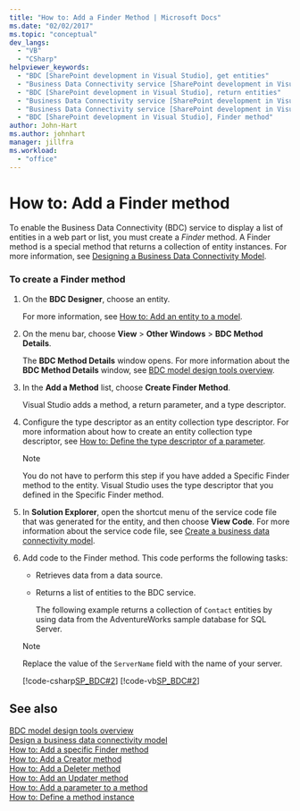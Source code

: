 ```yaml
---
title: "How to: Add a Finder Method | Microsoft Docs"
ms.date: "02/02/2017"
ms.topic: "conceptual"
dev_langs: 
  - "VB"
  - "CSharp"
helpviewer_keywords: 
  - "BDC [SharePoint development in Visual Studio], get entities"
  - "Business Data Connectivity service [SharePoint development in Visual Studio], return entities"
  - "BDC [SharePoint development in Visual Studio], return entities"
  - "Business Data Connectivity service [SharePoint development in Visual Studio], Finder method"
  - "Business Data Connectivity service [SharePoint development in Visual Studio], get entities"
  - "BDC [SharePoint development in Visual Studio], Finder method"
author: John-Hart
ms.author: johnhart
manager: jillfra
ms.workload: 
  - "office"
---
```

# How to: Add a Finder method
  To enable the Business Data Connectivity (BDC) service to display a list of entities in a web part or list, you must create a *Finder* method. A Finder method is a special method that returns a collection of entity instances. For more information, see [Designing a Business Data Connectivity Model](../sharepoint/designing-a-business-data-connectivity-model.md).  
  
### To create a Finder method  
  
1. On the **BDC Designer**, choose an entity.  
  
    For more information, see [How to: Add an entity to a model](../sharepoint/how-to-add-an-entity-to-a-model.md).  
  
2. On the menu bar, choose **View** > **Other Windows** > **BDC Method Details**.  
  
    The **BDC Method Details** window opens. For more information about the **BDC Method Details** window, see [BDC model design tools overview](../sharepoint/bdc-model-design-tools-overview.md).  
  
3. In the **Add a Method** list, choose **Create Finder Method**.  
  
    Visual Studio adds a method, a return parameter, and a type descriptor.  
  
4. Configure the type descriptor as an entity collection type descriptor. For more information about how to create an entity collection type descriptor, see [How to: Define the type descriptor of a parameter](../sharepoint/how-to-define-the-type-descriptor-of-a-parameter.md).  
  
   > [!NOTE]  
   >  You do not have to perform this step if you have added a Specific Finder method to the entity. Visual Studio uses the type descriptor that you defined in the Specific Finder method.  
  
5. In **Solution Explorer**, open the shortcut menu of the service code file that was generated for the entity, and then choose **View Code**. For more information about the service code file, see [Create a business data connectivity model](../sharepoint/creating-a-business-data-connectivity-model.md).  
  
6. Add code to the Finder method. This code performs the following tasks:  
  
   - Retrieves data from a data source.  
  
   - Returns a list of entities to the BDC service.  
  
     The following example returns a collection of `Contact` entities by using data from the AdventureWorks sample database for SQL Server.  
  
   > [!NOTE]  
   >  Replace the value of the `ServerName` field with the name of your server.  
  
    [!code-csharp[SP_BDC#2](../sharepoint/codesnippet/CSharp/SP_BDC/bdcmodel1/contactservice.cs#2)]
    [!code-vb[SP_BDC#2](../sharepoint/codesnippet/VisualBasic/sp_bdc/bdcmodel1/contactservice.vb#2)]  
  
## See also
 [BDC model design tools overview](../sharepoint/bdc-model-design-tools-overview.md)   
 [Design a business data connectivity model](../sharepoint/designing-a-business-data-connectivity-model.md)   
 [How to: Add a specific Finder method](../sharepoint/how-to-add-a-specific-finder-method.md)   
 [How to: Add a Creator method](../sharepoint/how-to-add-a-creator-method.md)   
 [How to: Add a Deleter method](../sharepoint/how-to-add-a-deleter-method.md)   
 [How to: Add an Updater method](../sharepoint/how-to-add-an-updater-method.md)   
 [How to: Add a parameter to a method](../sharepoint/how-to-add-a-parameter-to-a-method.md)   
 [How to: Define a method instance](../sharepoint/how-to-define-a-method-instance.md)  
